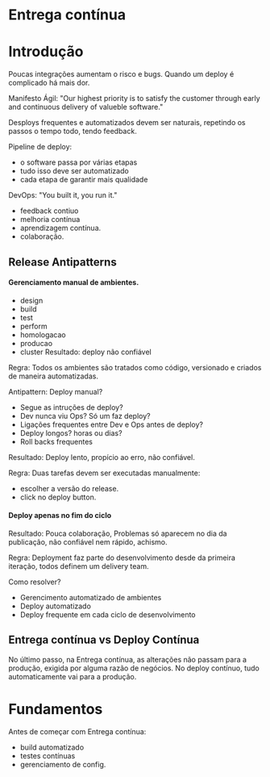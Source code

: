 # Entrega contínua

# Introdução
Poucas  integrações aumentam o risco e bugs. Quando um deploy é complicado há mais dor.

Manifesto Ágil: "Our highest priority is to satisfy the customer through early and continuous delivery of valueble software."

Desploys frequentes e automatizados devem ser naturais, repetindo os passos o tempo todo, tendo feedback.

Pipeline de deploy:
- o software passa por várias etapas
- tudo isso deve ser automatizado
- cada etapa de garantir mais qualidade

DevOps: "You built it, you run it."
- feedback contiuo
- melhoria contínua
- aprendizagem contínua.
- colaboração.

## Release Antipatterns

#### Gerenciamento manual de ambientes.
  - design
  - build
  - test
  - perform
  - homologacao
  - producao
  - cluster
Resultado: deploy não confiável

Regra: Todos os ambientes são tratados como código, versionado e criados de maneira automatizadas.

Antipattern: Deploy manual?
- Segue as intruções de deploy?
- Dev nunca viu Ops? Só um faz deploy?
- Ligações frequentes entre Dev e Ops antes de deploy?
- Deploy longos? horas ou dias?
- Roll backs frequentes

Resultado: Deploy lento, propício ao erro, não confiável.

Regra: Duas tarefas devem ser executadas manualmente:
- escolher a versão do release.
- click no deploy button.

#### Deploy apenas no fim do ciclo

Resultado: Pouca colaboração, Problemas só aparecem no dia da publicação, não confiável nem rápido, achismo.

Regra: Deployment faz parte do desenvolvimento desde da primeira iteração, todos definem um delivery team.

Como resolver?
- Gerencimento automatizado de ambientes
- Deploy automatizado
- Deploy frequente em cada ciclo de desenvolvimento


## Entrega contínua vs Deploy Contínua

No último passo, na Entrega contínua, as alterações não passam para a produção, exigida por alguma razão de negócios. No deploy contínuo, tudo automaticamente vai para a produção.

# Fundamentos
Antes de começar com Entrega contínua:
- build automatizado
- testes contínuas
- gerenciamento de config.


